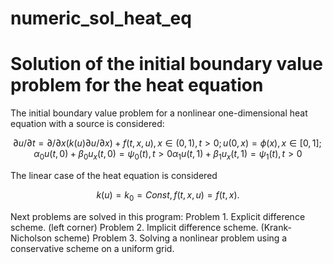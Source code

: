 # numeric_sol_heat_eq
# Solution of the initial boundary value problem for the heat equation

The initial boundary value problem for a nonlinear one-dimensional heat equation with a source is considered:
```math
\partial u/ \partial t = \partial / \partial x (k(u) \partial u / \partial x) + f(t,x,u),  x \in (0,1), t > 0;  
u(0, x) = \phi(x), x \in [0,1];  
\alpha_0 u(t,0) + \beta_0u_x(t,0) = \psi_0(t), t > 0  
 \alpha_1 u(t,1) + \beta_1u_x(t,1) = \psi_1(t), t > 0  
```
The linear case of the heat equation is considered
```math
k(u)=k_0=Const, f(t,x,u)=f(t,x).
```
Next problems are solved in this program:
Problem 1. Explicit difference scheme. (left corner)
Problem 2. Implicit difference scheme. (Krank-Nicholson scheme)
Problem 3. Solving a nonlinear problem using a conservative scheme on a uniform grid.
